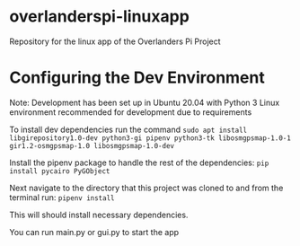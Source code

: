 # overlanderspi-linuxapp
Repository for the linux app of the Overlanders Pi Project

# Configuring the Dev Environment
Note: Development has been set up in Ubuntu 20.04 with Python 3
Linux environment recommended for development due to requirements

To install dev dependencies run the command 
`sudo apt install libgirepository1.0-dev python3-gi pipenv python3-tk libosmgpsmap-1.0-1 gir1.2-osmgpsmap-1.0 libosmgpsmap-1.0-dev`

Install the pipenv package to handle the rest of the dependencies:
`pip install pycairo PyGObject`

Next navigate to the directory that this project was cloned to and from the terminal run:
`pipenv install`

This will should install necessary dependencies.

You can run main.py or gui.py to start the app

